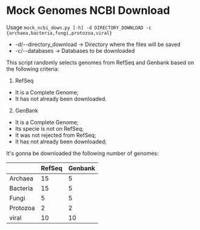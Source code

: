 # Mock Genomes NCBI Download

Usage
    `mock_ncbi_down.py [-h] -d DIRECTORY_DOWNLOAD -c {archaea,bacteria,fungi,protozoa,viral}`
* -d/--directory_download -> Directory where the files will be saved
* -c/--databases -> Databases to be downloaded

This script randomly selects genomes from RefSeq and Genbank based on the following criteria:
1. RefSeq
* It is a Complete Genome;
* It has not already been downloaded.
2. GenBank
* It is a Complete Genome;
* Its specie is not on RefSeq;
* It was not rejected from RefSeq;
* It has not already been downloaded;

It's gonna be downloaded the following number of genomes:

|          | RefSeq | Genbank |
|----------|--------|---------|
| Archaea  |   15   |    5    |
| Bacteria |   15   |    5    |
| Fungi    |    5   |    5    |
| Protozoa |    2   |    2    |
| viral    |   10   |    10   |
